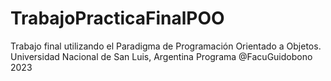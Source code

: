 # TrabajoPracticaFinalPOO
Trabajo final utilizando el Paradigma de Programación Orientado a Objetos.  Universidad Nacional de San Luis, Argentina Programa
@FacuGuidobono 2023
